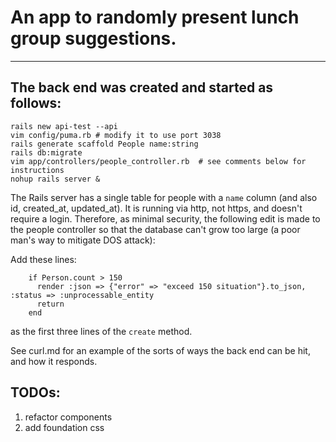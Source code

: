 # An app to randomly present lunch group suggestions.

______

## The back end was created and started as follows:

```
rails new api-test --api
vim config/puma.rb # modify it to use port 3038
rails generate scaffold People name:string
rails db:migrate
vim app/controllers/people_controller.rb  # see comments below for instructions
nohup rails server &
```

The Rails server has a single table for people with a `name` column (and also id, created_at, updated_at). It is running via http, not https, and doesn't require a login.  Therefore, as minimal security, the following edit is made to the people controller so that the database can't grow too large (a poor man's way to mitigate DOS attack):

Add these lines:
```
    if Person.count > 150
      render :json => {"error" => "exceed 150 situation"}.to_json, :status => :unprocessable_entity
      return
    end
```
as the first three lines of the `create` method.

See curl.md for an example of the sorts of ways the back end can be hit, and how it responds.

## TODOs:

1. refactor components
2. add foundation css
